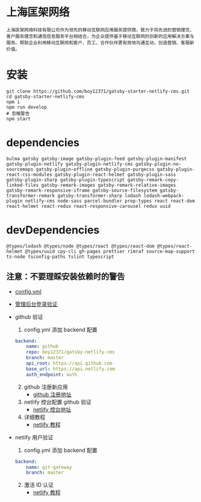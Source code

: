 # 上海匡架网络

```
上海匡架网络科技有限公司作为领先的移动互联网应用服务提供商，致力于将先进的营销理念、客户服务理念和通信信息服务平台相结合，为企业提供基于移动互联网的创新的应用解决方案与服务。帮助企业利用移动互联网和客户、员工、合作伙伴更有效地沟通互动，创造营销、客服新价值。
```

# 安装

```
git clone https://github.com/boy12371/gatsby-starter-netlify-cms.git
cd gatsby-starter-netlify-cms
npm i
npm run develop
# 忽略警告
npm start
```

# dependencies

```
bulma gatsby gatsby-image gatsby-plugin-feed gatsby-plugin-manifest gatsby-plugin-netlify gatsby-plugin-netlify-cms gatsby-plugin-no-sourcemaps gatsby-plugin-offline gatsby-plugin-purgecss gatsby-plugin-react-css-modules gatsby-plugin-react-helmet gatsby-plugin-sass gatsby-plugin-sharp gatsby-plugin-typescript gatsby-remark-copy-linked-files gatsby-remark-images gatsby-remark-relative-images gatsby-remark-responsive-iframe gatsby-source-filesystem gatsby-transformer-remark gatsby-transformer-sharp lodash lodash-webpack-plugin netlify-cms node-sass parcel-bundler prop-types react react-dom react-helmet react-redux react-responsive-carousel redux uuid
```

# devDependencies

```
@types/lodash @types/node @types/react @types/react-dom @types/react-helmet @types/uuid cpy-cli gh-pages prettier rimraf source-map-support ts-node tsconfig-paths tslint typescript
```

## 注意：不要理睬安装依赖时的警告

-   [config.yml](./static/admin/config.yml)

*   [管理后台登录验证](https://www.netlifycms.org/docs/authentication-backends/)

*   github 验证

    1. config.yml 添加 backend 配置

    ```yaml
    backend:
        name: github
        repo: boy12371/gatsby-netlify-cms
        branch: master
        api_root: https://api.github.com
        base_url: https://api.netlify.com
        auth_endpoint: auth
    ```

    2. github 注册新应用
        - [github 注册地址](https://github.com/settings/developers)
    3. netlify 控台配置 github 验证
        - [netlify 控台地址](https://app.netlify.com)
    4. 详细教程
        - [netlify 教程](https://www.netlify.com/docs/authentication-providers/)

*   netlify 用户验证

    1. config.yml 添加 backend 配置

    ```yaml
    backend:
        name: git-gateway
        branch: master
    ```

    2. 激活 ID 认证
        - [netlify 教程](https://www.netlify.com/docs/identity)
